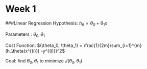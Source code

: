 # Week 1
###Linear Regression
Hypothesis:  $h_{\theta} = \theta_0 + \theta_1x$ 

Parameters : $\theta_0, \theta_1$

Cost Function: $(\theta_0, \theta_1) = \frac{1}{2m}\sum_{i=1}^{m}(h_\theta(x^{(i)}) -y^{(i)})^2$

Goal: find $\theta_0, \theta_1$ to minimize $J(\theta_0,\theta_1)$



